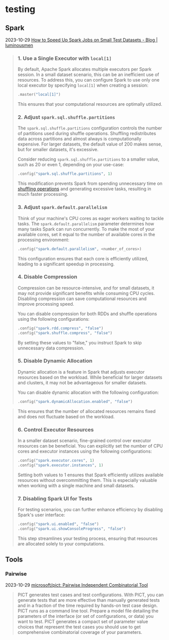 # testing



## Spark

2023-10-29 [How to Speed Up Spark Jobs on Small Test Datasets - Blog | luminousmen](https://luminousmen.com/post/how-to-speed-up-spark-jobs-on-small-test-datasets)

> ### 1. Use a Single Executor with `local[1]`
>
> By default, Apache Spark allocates multiple executors per Spark session. In a small dataset scenario, this can be an inefficient use of resources. To address this, you can configure Spark to use only one local executor by specifying `local[1]` when creating a session:
>
> ```python
> .master("local[1]")
> ```
>
> This ensures that your computational resources are optimally utilized.
>
> ### 2. Adjust `spark.sql.shuffle.partitions`
>
> The `spark.sql.shuffle.partitions` configuration controls the number of partitions used during shuffle operations. Shuffling redistributes data across partitions and almost always is computationally expensive. For larger datasets, the default value of 200 makes sense, but for smaller datasets, it's excessive.
>
> Consider reducing `spark.sql.shuffle.partitions` to a smaller value, such as 20 or even 1, depending on your use-case:
>
> ```python
> .config("spark.sql.shuffle.partitions", 1)
> ```
>
> This modification prevents Spark from spending unnecessary time on [shuffling operations](https://luminousmen.com/post/spark-tips-partition-tuning) and generating excessive tasks, resulting in much faster processing.
>
> ### 3. Adjust `spark.default.parallelism`
>
> Think of your machine's CPU cores as eager workers waiting to tackle tasks. The `spark.default.parallelism` parameter determines how many tasks Spark can run concurrently. To make the most of your available cores, set it equal to the number of available cores in the processing environment:
>
> ```python
> .config("spark.default.parallelism", <number_of_cores>)
> ```
>
> This configuration ensures that each core is efficiently utilized, leading to a significant speedup in processing.
>
> ### 4. Disable Compression
>
> Compression can be resource-intensive, and for small datasets, it may not provide significant benefits while consuming CPU cycles. Disabling compression can save computational resources and improve processing speed.
>
> You can disable compression for both RDDs and shuffle operations using the following configurations:
>
> ```python
> .config("spark.rdd.compress", "false")
> .config("spark.shuffle.compress", "false")
> ```
>
> By setting these values to "false," you instruct Spark to skip unnecessary data compression.
>
> ### 5. Disable Dynamic Allocation
>
> Dynamic allocation is a feature in Spark that adjusts executor resources based on the workload. While beneficial for larger datasets and clusters, it may not be advantageous for smaller datasets.
>
> You can disable dynamic allocation with the following configuration:
>
> ```python
> .config("spark.dynamicAllocation.enabled", "false")
> ```

> This ensures that the number of allocated resources remains fixed and does not fluctuate based on the workload.
>
> ### 6. Control Executor Resources
>
> In a smaller dataset scenario, fine-grained control over executor resources can be beneficial. You can explicitly set the number of CPU cores and executor instances using the following configurations:
>
> ```python
> .config("spark.executor.cores", 1)
> .config("spark.executor.instances", 1)
> ```
>
> Setting both values to 1 ensures that Spark efficiently utilizes available resources without overcommitting them. This is especially valuable when working with a single machine and small datasets.
>
> ### 7. Disabling Spark UI for Tests
>
> For testing scenarios, you can further enhance efficiency by disabling Spark's user interface:
>
> ```python
> .config("spark.ui.enabled", "false")
> .config("spark.ui.showConsoleProgress", "false")
> ```
>
> This step streamlines your testing process, ensuring that resources are allocated solely to your computations.

## Tools

### Pairwise

2023-10-29 [microsoft/pict: Pairwise Independent Combinatorial Tool](https://github.com/microsoft/pict)

> PICT generates test cases and test configurations. With PICT, you can generate tests that are more effective than manually generated tests and in a fraction of the time required by hands-on test case design.
> PICT runs as a command line tool. Prepare a model file detailing the parameters of the interface (or set of configurations, or data) you want to test. PICT generates a compact set of parameter value choices that represent the test cases you should use to get comprehensive combinatorial coverage of your parameters.





